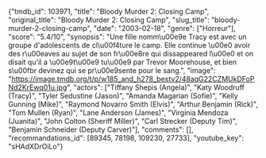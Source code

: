{"tmdb_id": 103971, "title": "Bloody Murder 2: Closing Camp", "original_title": "Bloody Murder 2: Closing Camp", "slug_title": "bloody-murder-2-closing-camp", "date": "2003-02-18", "genre": ["Horreur"], "score": "5.4/10", "synopsis": "Une fille nomm\u00e9e Tracy est avec un groupe d'adolescents de cl\u00f4ture le camp. Elle continue \u00e0 avoir des r\u00eaves au sujet de son fr\u00e8re qui dissappeared l\u00e0 et on disait qu'il a \u00e9t\u00e9 tu\u00e9 par Trevor Moorehouse, et bien s\u00fbr devinez qui se pr\u00e9sente pour le sang.", "image": "https://image.tmdb.org/t/p/w185_and_h278_bestv2/48aqG22CZMUkDFoPNd2KrEwq01u.jpg", "actors": ["Tiffany Shepis (Angela)", "Katy Woodruff (Tracy)", "Tyler Sedustine (Jason)", "Amanda Magarian (Sofie)", "Kelly Gunning (Mike)", "Raymond Novarro Smith (Elvis)", "Arthur Benjamin (Rick)", "Tom Mullen (Ryan)", "Lane Anderson (James)", "Virginia Mendoza (Juanita)", "John Colton (Sheriff Miller)", "Carl Strecker (Deputy Tim)", "Benjamin Schneider (Deputy Carver)"], "comments": [], "recommandations_id": [89345, 78198, 109230, 27733], "youtube_key": "sHAdXDrOiLo"}